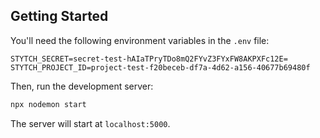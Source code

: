 ## Getting Started

You'll need the following environment variables in the `.env` file:

```
STYTCH_SECRET=secret-test-hAIaTPryTDo8mQ2FYvZ3FYxFW8AKPXFc12E=
STYTCH_PROJECT_ID=project-test-f20beceb-df7a-4d62-a156-40677b69480f
```

Then, run the development server:

```bash
npx nodemon start
```

The server will start at `localhost:5000`.
